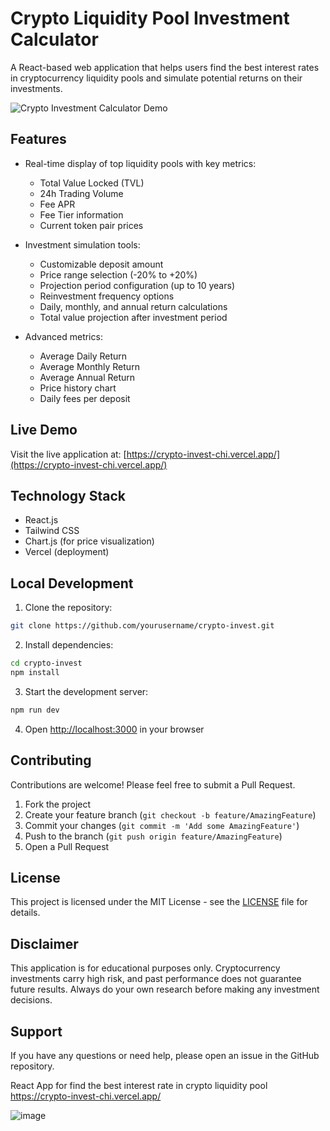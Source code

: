 # Crypto Liquidity Pool Investment Calculator

A React-based web application that helps users find the best interest rates in cryptocurrency liquidity pools and simulate potential returns on their investments.

![Crypto Investment Calculator Demo](https://github.com/user-attachments/assets/d5990d5f-67a8-4626-b08b-d86c506e8d46)

## Features

- Real-time display of top liquidity pools with key metrics:
  - Total Value Locked (TVL)
  - 24h Trading Volume
  - Fee APR
  - Fee Tier information
  - Current token pair prices

- Investment simulation tools:
  - Customizable deposit amount
  - Price range selection (-20% to +20%)
  - Projection period configuration (up to 10 years)
  - Reinvestment frequency options
  - Daily, monthly, and annual return calculations
  - Total value projection after investment period

- Advanced metrics:
  - Average Daily Return
  - Average Monthly Return
  - Average Annual Return
  - Price history chart
  - Daily fees per deposit

## Live Demo

Visit the live application at: [https://crypto-invest-chi.vercel.app/](https://crypto-invest-chi.vercel.app/)

## Technology Stack

- React.js
- Tailwind CSS
- Chart.js (for price visualization)
- Vercel (deployment)

## Local Development

1. Clone the repository:
```bash
git clone https://github.com/yourusername/crypto-invest.git
```

2. Install dependencies:
```bash
cd crypto-invest
npm install
```

3. Start the development server:
```bash
npm run dev
```

4. Open [http://localhost:3000](http://localhost:3000) in your browser

## Contributing

Contributions are welcome! Please feel free to submit a Pull Request.

1. Fork the project
2. Create your feature branch (`git checkout -b feature/AmazingFeature`)
3. Commit your changes (`git commit -m 'Add some AmazingFeature'`)
4. Push to the branch (`git push origin feature/AmazingFeature`)
5. Open a Pull Request

## License

This project is licensed under the MIT License - see the [LICENSE](LICENSE) file for details.

## Disclaimer

This application is for educational purposes only. Cryptocurrency investments carry high risk, and past performance does not guarantee future results. Always do your own research before making any investment decisions.

## Support

If you have any questions or need help, please open an issue in the GitHub repository.

React App for find the best interest rate in crypto liquidity pool
https://crypto-invest-chi.vercel.app/







![image](https://github.com/user-attachments/assets/7d7037ec-b2b4-45ac-b42b-3eef5f8ac66e)

